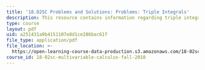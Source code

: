```yaml
---
title: '18.02SC Problems and Solutions: Problems: Triple Integrals'
description: This resource contains information regarding triple integrals.
type: course
layout: pdf
uid: a251431a9b4151107e8d1ce286bac61f
file_type: application/pdf
file_location: >-
  https://open-learning-course-data-production.s3.amazonaws.com/18-02sc-multivariable-calculus-fall-2010/a251431a9b4151107e8d1ce286bac61f_MIT18_02SC_pb_74_comb.pdf
course_id: 18-02sc-multivariable-calculus-fall-2010
---
```

